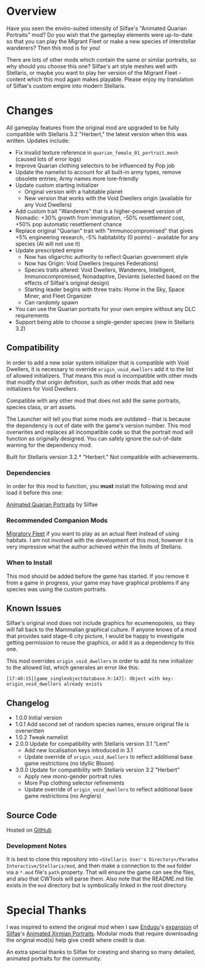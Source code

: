 # Overview

Have you seen the enviro-suited intensity of Silfae's "Animated Quarian Portraits" mod?  Do you wish that the gameplay elements were up-to-date so that you can play the Migrant Fleet or make a new species of interstellar wanderers?  Then this mod is for you!

There are lots of other mods which contain the same or similar portraits, so why should you choose this one? Silfae's art style meshes well with Stellaris, or maybe you want to play her version of the Migrant Fleet - content which this mod again makes playable.  Please enjoy my translation of Silfae's custom empire into modern Stellaris.

# Changes

All gameplay features from the original mod are upgraded to be fully compatible with Stellaris 3.2 "Herbert," the latest version when this was written.  Updates include:

* Fix invalid texture reference in `quarian_female_01_portrait.mesh` (caused lots of error logs)
* Improve Quarian clothing selectors to be influenced by Pop job
* Update the namelist to account for all built-in army types, remove obsolete entries; Army names more lore-friendly
* Update custom starting initializer
    * Original version with a habitable planet
    * New version that works with the Void Dwellers origin (available for any Void Dwellers)
* Add custom trait "Wanderers" that is a higher-powered version of Nomadic: +30% growth from immigration, -50% resettlement cost, +50% pop automatic resettlement chance
* Replace original "Quarian" trait with "Immunocompromised" that gives +5% engineering research, -5% habitability (0 points) - available for any species (AI will not use it)
* Update prescripted empire
    * Now has oligarchic authority to reflect Quarian government style
    * Now has Origin: Void Dwellers (requires Federations)
    * Species traits altered: Void Dwellers, Wanderers, Intelligent, Immunocompromised, Nonadaptive, Deviants (selected based on the effects of Silfae's original design)
    * Starting leader begins with three traits: Home in the Sky, Space Miner, and Fleet Organizer
    * Can randomly spawn
* You can use the Quarian portraits for your own empire without any DLC requirements
* Support being able to choose a single-gender species (new in Stellaris 3.2)

## Compatibility

In order to add a new solar system initializer that is compatible with Void Dwellers, it is necessary to override `origin_void_dwellers` add it to the list of allowed initializers.  That means this mod is incompatible with other mods that modify that origin definition, such as other mods that add new initializers for Void Dwellers.

Compatible with any other mod that does not add the same portraits, species class, or art assets.

The Launcher will tell you that some mods are outdated - that is because the dependency is out of date with the game's version number.  This mod overwrites and replaces all incompatible code so that the portrait mod will function as originally designed.  You can safely ignore the out-of-date warning for the dependency mod.

Built for Stellaris version 3.2.* "Herbert."  Not compatible with achievements.

### Dependencies

In order for this mod to function, you **must** install the following mod and load it before this one:

[Animated Quarian Portraits](https://steamcommunity.com/sharedfiles/filedetails/?id=708669421) by Silfae

### Recommended Companion Mods

[Migratory Fleet](https://steamcommunity.com/sharedfiles/filedetails/?id=2531002116) if you want to play as an actual fleet instead of using habitats. I am not involved with the development of this mod, however it is very impressive what the author achieved within the limits of Stellaris.

### When to Install

This mod should be added before the game has started.  If you remove it from a game in progress, your game may have graphical problems if any species was using the custom portraits.

## Known Issues

Silfae's original mod does not include graphics for ecumenopoleis, so they will fall back to the Mammalian graphical culture. If anyone knows of a mod that provides said stage-6 city picture, I would be happy to investigate getting permission to reuse the graphics, or add it as a dependency to this one.

This mod overrides `origin_void_dwellers` in order to add its new initializer to the allowed list, which generates an error like this:

```
[17:48:15][game_singleobjectdatabase.h:147]: Object with key: origin_void_dwellers already exists
```

## Changelog

* 1.0.0 Initial version
* 1.0.1 Add second set of random species names, ensure original file is overwritten
* 1.0.2 Tweak namelist
* 2.0.0 Update for compatibility with Stellaris version 3.1 "Lem"
    * Add new localisation keys introduced in 3.1
    * Update override of `origin_void_dwellers` to reflect additional base game restrictions (no Idyllic Bloom)
* 3.0.0 Update for compatibility with Stellaris version 3.2 "Herbert"
    * Apply new mono-gender portrait rules
    * More Pop clothing selector refinements
    * Update override of `origin_void_dwellers` to reflect additional base game restrictions (no Anglers)

## Source Code

Hosted on [GitHub](https://github.com/corsairmarks/quarian_portraits_revisited)

### Development Notes

It is best to clone this repository into `<Stellaris User's Directory>/Paradox Interactive/Stellaris/mod`, and then make a connection to the `mod` folder via a `*.mod` file's `path` property.  That will ensure the game can see the files, and also that CWTools will parse them.  Also note that the README.md file exists in the `mod` directory but is symbolically linked in the root directory.

# Special Thanks

I was inspired to extend the original mod when I saw [Endugu](https://steamcommunity.com/profiles/76561198037630876/myworkshopfiles/)'s [expansion](https://steamcommunity.com/sharedfiles/filedetails/?id=1584824947) of [Silfae](https://steamcommunity.com/profiles/76561198021525667/myworkshopfiles/)'s [Animated Xirmian Portraits](https://steamcommunity.com/workshop/filedetails/?id=881118424).  Modular mods that require downloading the original mod(s) help give credit where credit is due.

An extra special thanks to Silfae for creating and sharing so many detailed, animated portraits for the community.